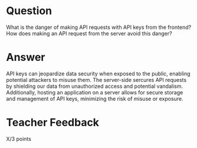 # Question

What is the danger of making API requests with API keys from the frontend? How does making an API request from the server avoid this danger?

# Answer

API keys can jeopardize data security when exposed to the public, enabling potential attackers to misuse them. The server-side sercures API requests by shielding our data from unauthorized access and potential vandalism. Additionally, hosting an application on a server allows for secure storage and management of API keys, minimizing the risk of misuse or exposure.

# Teacher Feedback

X/3 points
